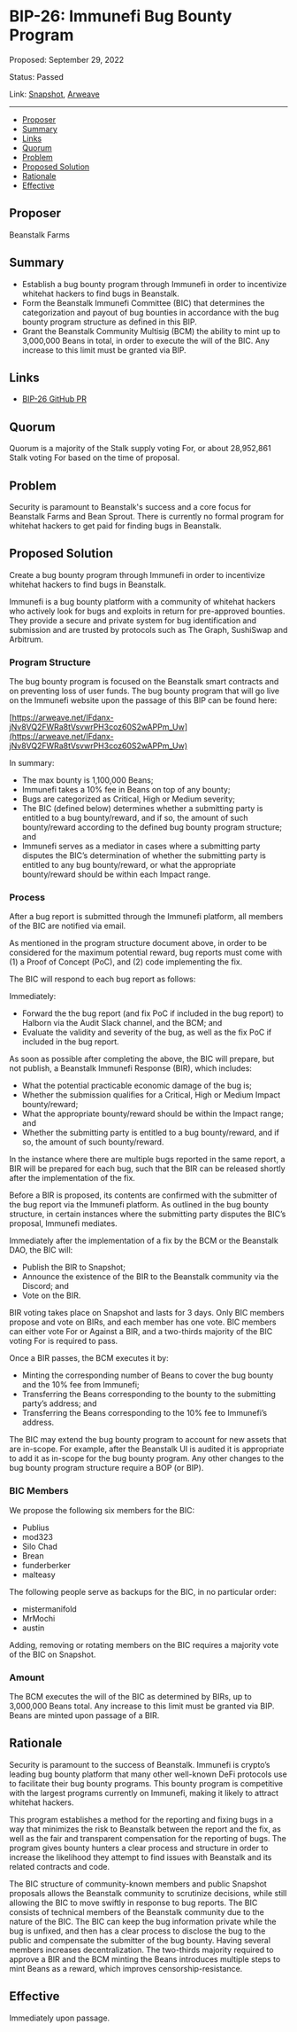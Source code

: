 # BIP-26: Immunefi Bug Bounty Program

Proposed: September 29, 2022

Status: Passed

Link: [Snapshot](https://snapshot.org/#/beanstalkdao.eth/proposal/0x567cd46fe73c130f4ac2e95ba787ff0ce39dd74cea9e51c781702c52afe964fc), [Arweave](https://arweave.net/GnnM7WxvhttHhIKkjffhOHgAQKR6esbjNzIzlnWS8Y4)

---

- [Proposer](#proposer)
- [Summary](#summary)
- [Links](#links)
- [Quorum](#quorum)
- [Problem](#problem)
- [Proposed Solution](#proposed-solution)
- [Rationale](#rationale)
- [Effective](#effective)

## Proposer

Beanstalk Farms

## Summary

* Establish a bug bounty program through Immunefi in order to incentivize whitehat hackers to find bugs in Beanstalk.
* Form the Beanstalk Immunefi Committee (BIC) that determines the categorization and payout of bug bounties in accordance with the bug bounty program structure as defined in this BIP.
* Grant the Beanstalk Community Multisig (BCM) the ability to mint up to 3,000,000 Beans in total, in order to execute the will of the BIC. Any increase to this limit must be granted via BIP. 

## Links

* [BIP-26 GitHub PR](https://github.com/BeanstalkFarms/Beanstalk/pull/100)

## Quorum

Quorum is a majority of the Stalk supply voting For, or about 28,952,861 Stalk voting For based on the time of proposal.

## Problem

Security is paramount to Beanstalk's success and a core focus for Beanstalk Farms and Bean Sprout. There is currently no formal program for whitehat hackers to get paid for finding bugs in Beanstalk.

## Proposed Solution

Create a bug bounty program through Immunefi in order to incentivize whitehat hackers to find bugs in Beanstalk. 

Immunefi is a bug bounty platform with a community of whitehat hackers who actively look for bugs and exploits in return for pre-approved bounties. They provide a secure and private system for bug identification and submission and are trusted by protocols such as The Graph, SushiSwap and Arbitrum.

### Program Structure

The bug bounty program is focused on the Beanstalk smart contracts and on preventing loss of user funds. The bug bounty program that will go live on the Immunefi website upon the passage of this BIP can be found here:

[https://arweave.net/IFdanx-jNv8VQ2FWRa8tVsvwrPH3coz60S2wAPPm_Uw](https://arweave.net/IFdanx-jNv8VQ2FWRa8tVsvwrPH3coz60S2wAPPm_Uw)

In summary:
* The max bounty is 1,100,000 Beans;
* Immunefi takes a 10% fee in Beans on top of any bounty;
* Bugs are categorized as Critical, High or Medium severity;
* The BIC (defined below) determines whether a submitting party is entitled to a bug bounty/reward, and if so, the amount of such bounty/reward according to the defined bug bounty program structure; and
* Immunefi serves as a mediator in cases where a submitting party disputes the BIC’s determination of whether the submitting party is entitled to any bug bounty/reward, or what the appropriate bounty/reward should be within each Impact range.

### Process

After a bug report is submitted through the Immunefi platform, all members of the BIC are notified via email.

As mentioned in the program structure document above, in order to be considered for the maximum potential reward, bug reports must come with (1) a Proof of Concept (PoC), and (2) code implementing the fix.

The BIC will respond to each bug report as follows:

Immediately:
* Forward the the bug report (and fix PoC if included in the bug report) to Halborn via the Audit Slack channel, and the BCM; and
* Evaluate the validity and severity of the bug, as well as the fix PoC if included in the bug report. 

As soon as possible after completing the above, the BIC will prepare, but not publish, a Beanstalk Immunefi Response (BIR), which includes:
* What the potential practicable economic damage of the bug is;
* Whether the submission qualifies for a Critical, High or Medium Impact bounty/reward;
* What the appropriate bounty/reward should be within the Impact range; and
* Whether the submitting party is entitled to a bug bounty/reward, and if so, the amount of such bounty/reward. 

In the instance where there are multiple bugs reported in the same report, a BIR will be prepared for each bug, such that the BIR can be released shortly after the implementation of the fix. 

Before a BIR is proposed, its contents are confirmed with the submitter of the bug report via the Immunefi platform. As outlined in the bug bounty structure, in certain instances where the submitting party disputes the BIC’s proposal, Immunefi mediates.

Immediately after the implementation of a fix by the BCM or the Beanstalk DAO, the BIC will:
* Publish the BIR to Snapshot;
* Announce the existence of the BIR to the Beanstalk community via the Discord; and 
* Vote on the BIR.

BIR voting takes place on Snapshot and lasts for 3 days. Only BIC members propose and vote on BIRs, and each member has one vote. BIC members can either vote For or Against a BIR, and a two-thirds majority of the BIC voting For is required to pass.

Once a BIR passes, the BCM executes it by:
* Minting the corresponding number of Beans to cover the bug bounty and the 10% fee from Immunefi;
* Transferring the Beans corresponding to the bounty to the submitting party’s address; and
* Transferring the Beans corresponding to the 10% fee to Immunefi’s address.

The BIC may extend the bug bounty program to account for new assets that are in-scope. For example, after the Beanstalk UI is audited it is appropriate to add it as in-scope for the bug bounty program. Any other changes to the bug bounty program structure require a BOP (or BIP).

### BIC Members

We propose the following six members for the BIC:
* Publius
* mod323
* Silo Chad
* Brean
* funderberker
* malteasy

The following people serve as backups for the BIC, in no particular order:
* mistermanifold
* MrMochi
* austin

Adding, removing or rotating members on the BIC requires a majority vote of the BIC on Snapshot.

### Amount

The BCM executes the will of the BIC as determined by BIRs, up to 3,000,000 Beans total. Any increase to this limit must be granted via BIP. Beans are minted upon passage of a BIR.

## Rationale

Security is paramount to the success of Beanstalk. Immunefi is crypto’s leading bug bounty platform that many other well-known DeFi protocols use to facilitate their bug bounty programs.  This bounty program is competitive with the largest programs currently on Immunefi, making it likely to attract whitehat hackers. 

This program establishes a method for the reporting and fixing bugs in a way that minimizes the risk to Beanstalk between the report and the fix, as well as the fair and transparent compensation for the reporting of bugs. The program gives bounty hunters a clear process and structure in order to increase the likelihood they attempt to find issues with Beanstalk and its related contracts and code. 

The BIC structure of community-known members and public Snapshot proposals allows the Beanstalk community to scrutinize decisions, while still allowing the BIC to move swiftly in response to bug reports. The BIC consists of technical members of the Beanstalk community due to the nature of the BIC. The BIC can keep the bug information private while the bug is unfixed, and then has a clear process to disclose the bug to the public and compensate the submitter of the bug bounty. Having several members increases decentralization. The two-thirds majority required to approve a BIR and the BCM minting the Beans introduces multiple steps to mint Beans as a reward, which improves censorship-resistance.

## Effective

Immediately upon passage.
